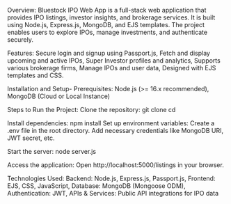 Overview:
Bluestock IPO Web App is a full-stack web application that provides IPO listings, investor insights, and brokerage services. It is built using Node.js, Express.js, MongoDB, and EJS templates. The project enables users to explore IPOs, manage investments, and authenticate securely.

Features: Secure login and signup using Passport.js, Fetch and display upcoming and active IPOs, Super Investor profiles and analytics, Supports various brokerage firms, Manage IPOs and user data, Designed with EJS templates and CSS.

Installation and Setup- Prerequisites: Node.js (>= 16.x recommended), MongoDB (Cloud or Local Instance)

Steps to Run the Project: Clone the repository: git clone <your-repo-url> 
cd <project-folder>

Install dependencies: npm install
Set up environment variables:
Create a .env file in the root directory.
Add necessary credentials like MongoDB URI, JWT secret, etc.

Start the server:
node server.js

Access the application:
Open http://localhost:5000/listings in your browser.

Technologies Used: Backend: Node.js, Express.js, Passport.js, Frontend: EJS, CSS, JavaScript, Database: MongoDB (Mongoose ODM), Authentication: JWT, APIs & Services: Public API integrations for IPO data
